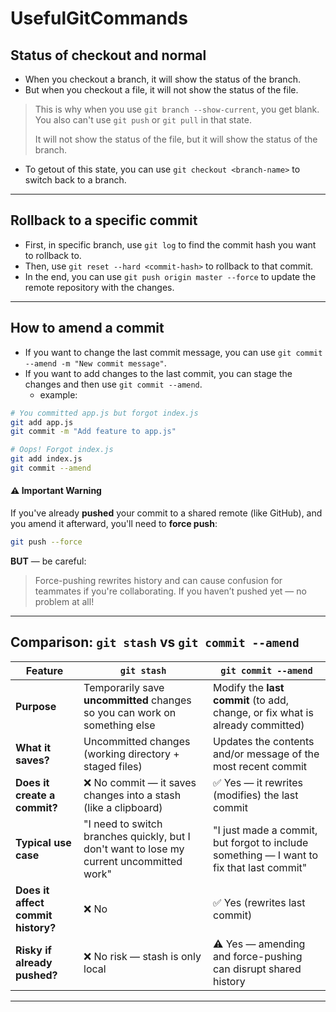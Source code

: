 # UsefulGitCommands

## Status of checkout and normal
- When you checkout a branch, it will show the status of the branch.
- But when you checkout a file, it will not show the status of the file.
> This is why when you use `git branch --show-current`, you get blank. You also can't use `git push` or `git pull` in that state.
>
> It will not show the status of the file, but it will show the status of the branch.
- To getout of this state, you can use `git checkout <branch-name>` to switch back to a branch.

---

## Rollback to a specific commit
- First, in specific branch, use `git log` to find the commit hash you want to rollback to.
- Then, use `git reset --hard <commit-hash>` to rollback to that commit.
- In the end, you can use `git push origin master --force` to update the remote repository with the changes.
---

## How to amend a commit
- If you want to change the last commit message, you can use `git commit --amend -m "New commit message"`.
- If you want to add changes to the last commit, you can stage the changes and then use `git commit --amend`.
    - example:
```bash
# You committed app.js but forgot index.js
git add app.js
git commit -m "Add feature to app.js"

# Oops! Forgot index.js
git add index.js
git commit --amend
```
#### ⚠️ **Important Warning**

If you've already **pushed** your commit to a shared remote (like GitHub), and you amend it afterward, you'll need to **force push**:

```bash
git push --force
```

**BUT** — be careful:
>Force-pushing rewrites history and can cause confusion for teammates if you're collaborating.
>If you haven’t pushed yet — no problem at all!

---

## **Comparison: `git stash` vs `git commit --amend`**

| Feature                            | **`git stash`**                                                                           | **`git commit --amend`**                                                                 |
| ---------------------------------- | ----------------------------------------------------------------------------------------- | ---------------------------------------------------------------------------------------- |
| **Purpose**                        | Temporarily save **uncommitted** changes so you can work on something else                | Modify the **last commit** (to add, change, or fix what is already committed)            |
| **What it saves?**                 | Uncommitted changes (working directory + staged files)                                    | Updates the contents and/or message of the most recent commit                            |
| **Does it create a commit?**       | ❌ No commit — it saves changes into a stash (like a clipboard)                            | ✅ Yes — it rewrites (modifies) the last commit                                           |
| **Typical use case**               | "I need to switch branches quickly, but I don't want to lose my current uncommitted work" | "I just made a commit, but forgot to include something — I want to fix that last commit" |
| **Does it affect commit history?** | ❌ No                                                                                      | ✅ Yes (rewrites last commit)                                                             |
| **Risky if already pushed?**       | ❌ No risk — stash is only local                                                           | ⚠️ Yes — amending and force-pushing can disrupt shared history                           |

---